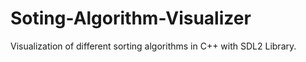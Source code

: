 # Soting-Algorithm-Visualizer
Visualization of different sorting algorithms in C++ with SDL2 Library.
